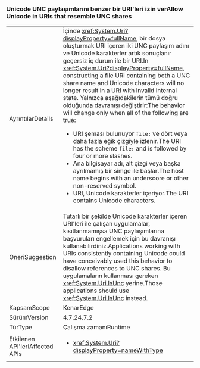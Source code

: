 ### <a name="allow-unicode-in-uris-that-resemble-unc-shares"></a><span data-ttu-id="19110-101">Unicode UNC paylaşımlarını benzer bir URI'leri izin ver</span><span class="sxs-lookup"><span data-stu-id="19110-101">Allow Unicode in URIs that resemble UNC shares</span></span>

|   |   |
|---|---|
|<span data-ttu-id="19110-102">Ayrıntılar</span><span class="sxs-lookup"><span data-stu-id="19110-102">Details</span></span>|<span data-ttu-id="19110-103">İçinde <xref:System.Uri?displayProperty=fullName>, bir dosya oluşturmak URI içeren iki UNC paylaşım adını ve Unicode karakterler artık sonuçlanır geçersiz iç durum ile bir URI.</span><span class="sxs-lookup"><span data-stu-id="19110-103">In <xref:System.Uri?displayProperty=fullName>, constructing a file URI containing both a UNC share name and Unicode characters will no longer result in a URI with invalid internal state.</span></span> <span data-ttu-id="19110-104">Yalnızca aşağıdakilerin tümü doğru olduğunda davranışı değiştirir:</span><span class="sxs-lookup"><span data-stu-id="19110-104">The behavior will change only when all of the following are true:</span></span><ul><li><span data-ttu-id="19110-105">URI şeması bulunuyor <code>file:</code> ve dört veya daha fazla eğik çizgiyle izlenir.</span><span class="sxs-lookup"><span data-stu-id="19110-105">The URI has the scheme <code>file:</code> and is followed by four or more slashes.</span></span></li><li><span data-ttu-id="19110-106">Ana bilgisayar adı, alt çizgi veya başka ayrılmamış bir simge ile başlar.</span><span class="sxs-lookup"><span data-stu-id="19110-106">The host name begins with an underscore or other non-reserved symbol.</span></span></li><li><span data-ttu-id="19110-107">URI, Unicode karakterler içeriyor.</span><span class="sxs-lookup"><span data-stu-id="19110-107">The URI contains Unicode characters.</span></span></li></ul>|
|<span data-ttu-id="19110-108">Öneri</span><span class="sxs-lookup"><span data-stu-id="19110-108">Suggestion</span></span>|<span data-ttu-id="19110-109">Tutarlı bir şekilde Unicode karakterler içeren URI'leri ile çalışan uygulamalar, kısıtlanmamışsa UNC paylaşımlarına başvuruları engellemek için bu davranışı kullanabilirdiniz.</span><span class="sxs-lookup"><span data-stu-id="19110-109">Applications working with URIs consistently containing Unicode could have conceivably used this behavior to disallow references to UNC shares.</span></span> <span data-ttu-id="19110-110">Bu uygulamaların kullanması gereken <xref:System.Uri.IsUnc> yerine.</span><span class="sxs-lookup"><span data-stu-id="19110-110">Those applications should use <xref:System.Uri.IsUnc> instead.</span></span>|
|<span data-ttu-id="19110-111">Kapsam</span><span class="sxs-lookup"><span data-stu-id="19110-111">Scope</span></span>|<span data-ttu-id="19110-112">Kenar</span><span class="sxs-lookup"><span data-stu-id="19110-112">Edge</span></span>|
|<span data-ttu-id="19110-113">Sürüm</span><span class="sxs-lookup"><span data-stu-id="19110-113">Version</span></span>|<span data-ttu-id="19110-114">4.7.2</span><span class="sxs-lookup"><span data-stu-id="19110-114">4.7.2</span></span>|
|<span data-ttu-id="19110-115">Tür</span><span class="sxs-lookup"><span data-stu-id="19110-115">Type</span></span>|<span data-ttu-id="19110-116">Çalışma zamanı</span><span class="sxs-lookup"><span data-stu-id="19110-116">Runtime</span></span>|
|<span data-ttu-id="19110-117">Etkilenen API'leri</span><span class="sxs-lookup"><span data-stu-id="19110-117">Affected APIs</span></span>|<ul><li><xref:System.Uri?displayProperty=nameWithType></li></ul>|

